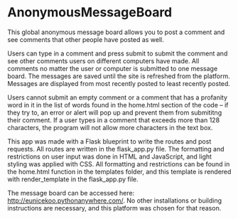 # AnonymousMessageBoard

This global anonymous message board allows you to post a comment and see comments that other people have posted as well. 

Users can type in a comment and press submit to submit the comment and see other comments users on different computers have made. All comments no matter the user or computer is submitted to one message board. The messages are saved until the site is refreshed from the platform. Messages are displayed from most recently posted to least recently posted.

Users cannot submit an empty comment or a comment that has a profanity word in it in the list of words found in the home.html section of the code – if they try to, an error or alert will pop up and prevent them from submititng their comment. If a user types in a comment that exceeds more than 128 characters, the program will not allow more characters in the text box.

This app was made with a Flask blueprint to write the routes and post requests. All routes are written in the flask_app.py file. The formatting and restrictions on user input was done in HTML and JavaScript, and light styling was applied with CSS. All formatting and restrictions can be found in the home.html function in the templates folder, and this template is rendered with render_template in the flask_app.py file.

The message board can be accessed here: http://eunicekoo.pythonanywhere.com/. No other installations or building instructions are necessary, and this platform was chosen for that reason.
